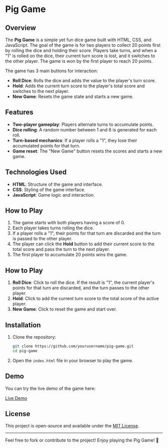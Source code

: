 # Pig Game

## Overview

The **Pig Game** is a simple yet fun dice game built with HTML, CSS, and JavaScript. The goal of the game is for two players to collect 20 points first by rolling the dice and holding their score. Players take turns, and when a "1" is rolled on the dice, their current turn score is lost, and it switches to the other player. The game is won by the first player to reach 20 points.

The game has 3 main buttons for interaction:

- **Roll Dice**: Rolls the dice and adds the value to the player's turn score.
- **Hold**: Adds the current turn score to the player's total score and switches to the next player.
- **New Game**: Resets the game state and starts a new game.

## Features

- **Two-player gameplay**: Players alternate turns to accumulate points.
- **Dice rolling**: A random number between 1 and 6 is generated for each roll.
- **Turn-based mechanics**: If a player rolls a "1", they lose their accumulated points for that turn.
- **Game reset**: The "New Game" button resets the scores and starts a new game.

## Technologies Used

- **HTML**: Structure of the game and interface.
- **CSS**: Styling of the game interface.
- **JavaScript**: Game logic and interaction.

## How to Play

1. The game starts with both players having a score of 0.
2. Each player takes turns rolling the dice.
3. If a player rolls a "1", their points for that turn are discarded and the turn is passed to the other player.
4. The player can click the **Hold** button to add their current score to the total score and pass the turn to the next player.
5. The first player to accumulate 20 points wins the game.

## How to Play

1. **Roll Dice**: Click to roll the dice. If the result is "1", the current player's points for that turn are discarded, and the turn passes to the other player.
2. **Hold**: Click to add the current turn score to the total score of the active player.
3. **New Game**: Click to reset the game and start over.

## Installation

1. Clone the repository:

   ```bash
   git clone https://github.com/yourusername/pig-game.git
   cd pig-game
   ```

2. Open the `index.html` file in your browser to play the game.

## Demo

You can try the live demo of the game here:

[Live Demo](https://dashing-kangaroo-7276cc.netlify.app/)

## License

This project is open-source and available under the [MIT License](LICENSE).

---

Feel free to fork or contribute to the project! Enjoy playing the Pig Game! 🎲
